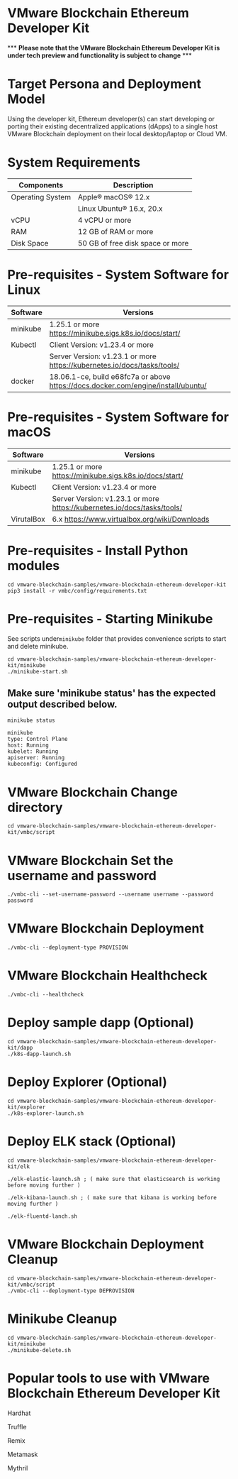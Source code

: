 # VMware Blockchain Ethereum Developer Kit

*** **Please note that the VMware Blockchain Ethereum Developer Kit is under tech preview and functionality is subject to change** ***

# Target Persona and Deployment Model
Using the developer kit, Ethereum developer(s) can start developing or porting their existing decentralized applications (dApps) to a single host VMware Blockchain deployment on their local desktop/laptop or Cloud VM. 

# System Requirements 
| Components | Description |
|-----------|-------------|
|  Operating System | Apple® macOS® 12.x |
|                   |  Linux Ubuntu® 16.x, 20.x|
|  vCPU             | 4 vCPU or more |
|  RAM              | 12 GB of RAM or more |
|  Disk Space       | 50 GB of free disk space or more |

# Pre-requisites - System Software for Linux
| Software | Versions |
|-----------|-------------|
| minikube	|1.25.1 or more	https://minikube.sigs.k8s.io/docs/start/|
| Kubectl	  |Client Version: v1.23.4 or more
|           |Server Version: v1.23.1 or more	https://kubernetes.io/docs/tasks/tools/ |
| docker	  | 18.06.1-ce, build e68fc7a or above	https://docs.docker.com/engine/install/ubuntu/ |

# Pre-requisites - System Software for macOS
| Software | Versions |
|-----------|-------------|
| minikube	| 1.25.1 or more	https://minikube.sigs.k8s.io/docs/start/|
| Kubectl	  | Client Version: v1.23.4 or more |
|           | Server Version: v1.23.1 or more	https://kubernetes.io/docs/tasks/tools/ |
| VirutalBox |	6.x	https://www.virtualbox.org/wiki/Downloads |

# Pre-requisites - Install Python modules
```
cd vmware-blockchain-samples/vmware-blockchain-ethereum-developer-kit
pip3 install -r vmbc/config/requirements.txt
```

# Pre-requisites - Starting Minikube
See scripts under`minikube` folder that provides convenience scripts to start and delete minikube. 
```
cd vmware-blockchain-samples/vmware-blockchain-ethereum-developer-kit/minikube 
./minikube-start.sh
```

## Make sure 'minikube status' has the expected output described below.
```
minikube status 
 
minikube
type: Control Plane
host: Running
kubelet: Running
apiserver: Running
kubeconfig: Configured
```

# VMware Blockchain Change directory
```
cd vmware-blockchain-samples/vmware-blockchain-ethereum-developer-kit/vmbc/script
```

# VMware Blockchain Set the username and password
```
./vmbc-cli --set-username-password --username username --password password
```

# VMware Blockchain Deployment
```
./vmbc-cli --deployment-type PROVISION 
```
# VMware Blockchain Healthcheck
``` 
./vmbc-cli --healthcheck 
```

# Deploy sample dapp (Optional)
```
cd vmware-blockchain-samples/vmware-blockchain-ethereum-developer-kit/dapp 
./k8s-dapp-launch.sh
```

# Deploy Explorer (Optional)
```
cd vmware-blockchain-samples/vmware-blockchain-ethereum-developer-kit/explorer 
./k8s-explorer-launch.sh
```

# Deploy ELK stack (Optional)
```
cd vmware-blockchain-samples/vmware-blockchain-ethereum-developer-kit/elk

./elk-elastic-launch.sh ; ( make sure that elasticsearch is working before moving further )

./elk-kibana-launch.sh ; ( make sure that kibana is working before moving further )

./elk-fluentd-lanch.sh
```

# VMware Blockchain Deployment Cleanup
```
cd vmware-blockchain-samples/vmware-blockchain-ethereum-developer-kit/vmbc/script
./vmbc-cli --deployment-type DEPROVISION
```

# Minikube Cleanup
```
cd vmware-blockchain-samples/vmware-blockchain-ethereum-developer-kit/minikube 
./minikube-delete.sh
```
# Popular tools to use with VMware Blockchain Ethereum Developer Kit
Hardhat

Truffle

Remix

Metamask

Mythril
